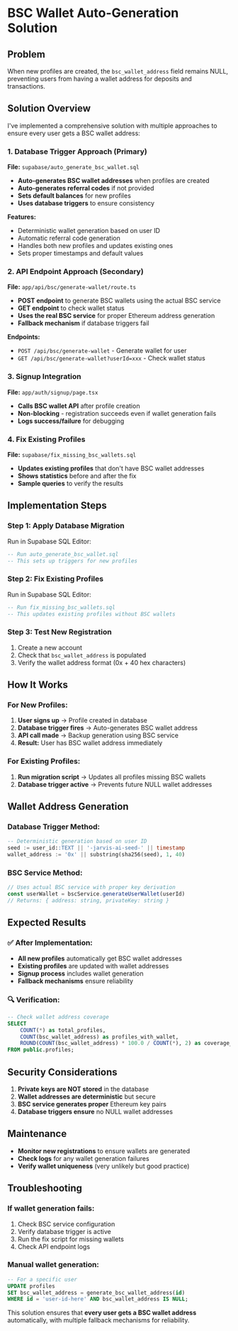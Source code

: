 # BSC Wallet Auto-Generation Solution

## Problem
When new profiles are created, the `bsc_wallet_address` field remains NULL, preventing users from having a wallet address for deposits and transactions.

## Solution Overview
I've implemented a comprehensive solution with multiple approaches to ensure every user gets a BSC wallet address:

### 1. Database Trigger Approach (Primary)
**File:** `supabase/auto_generate_bsc_wallet.sql`

- **Auto-generates BSC wallet addresses** when profiles are created
- **Auto-generates referral codes** if not provided
- **Sets default balances** for new profiles
- **Uses database triggers** to ensure consistency

**Features:**
- Deterministic wallet generation based on user ID
- Automatic referral code generation
- Handles both new profiles and updates existing ones
- Sets proper timestamps and default values

### 2. API Endpoint Approach (Secondary)
**File:** `app/api/bsc/generate-wallet/route.ts`

- **POST endpoint** to generate BSC wallets using the actual BSC service
- **GET endpoint** to check wallet status
- **Uses the real BSC service** for proper Ethereum address generation
- **Fallback mechanism** if database triggers fail

**Endpoints:**
- `POST /api/bsc/generate-wallet` - Generate wallet for user
- `GET /api/bsc/generate-wallet?userId=xxx` - Check wallet status

### 3. Signup Integration
**File:** `app/auth/signup/page.tsx`

- **Calls BSC wallet API** after profile creation
- **Non-blocking** - registration succeeds even if wallet generation fails
- **Logs success/failure** for debugging

### 4. Fix Existing Profiles
**File:** `supabase/fix_missing_bsc_wallets.sql`

- **Updates existing profiles** that don't have BSC wallet addresses
- **Shows statistics** before and after the fix
- **Sample queries** to verify the results

## Implementation Steps

### Step 1: Apply Database Migration
Run in Supabase SQL Editor:
```sql
-- Run auto_generate_bsc_wallet.sql
-- This sets up triggers for new profiles
```

### Step 2: Fix Existing Profiles
Run in Supabase SQL Editor:
```sql
-- Run fix_missing_bsc_wallets.sql
-- This updates existing profiles without BSC wallets
```

### Step 3: Test New Registration
1. Create a new account
2. Check that `bsc_wallet_address` is populated
3. Verify the wallet address format (0x + 40 hex characters)

## How It Works

### For New Profiles:
1. **User signs up** → Profile created in database
2. **Database trigger fires** → Auto-generates BSC wallet address
3. **API call made** → Backup generation using BSC service
4. **Result:** User has BSC wallet address immediately

### For Existing Profiles:
1. **Run migration script** → Updates all profiles missing BSC wallets
2. **Database trigger active** → Prevents future NULL wallet addresses

## Wallet Address Generation

### Database Trigger Method:
```sql
-- Deterministic generation based on user ID
seed := user_id::TEXT || '-jarvis-ai-seed-' || timestamp
wallet_address := '0x' || substring(sha256(seed), 1, 40)
```

### BSC Service Method:
```typescript
// Uses actual BSC service with proper key derivation
const userWallet = bscService.generateUserWallet(userId)
// Returns: { address: string, privateKey: string }
```

## Expected Results

### ✅ After Implementation:
- **All new profiles** automatically get BSC wallet addresses
- **Existing profiles** are updated with wallet addresses
- **Signup process** includes wallet generation
- **Fallback mechanisms** ensure reliability

### 🔍 Verification:
```sql
-- Check wallet address coverage
SELECT 
    COUNT(*) as total_profiles,
    COUNT(bsc_wallet_address) as profiles_with_wallet,
    ROUND(COUNT(bsc_wallet_address) * 100.0 / COUNT(*), 2) as coverage_percentage
FROM public.profiles;
```

## Security Considerations

1. **Private keys are NOT stored** in the database
2. **Wallet addresses are deterministic** but secure
3. **BSC service generates proper** Ethereum key pairs
4. **Database triggers ensure** no NULL wallet addresses

## Maintenance

- **Monitor new registrations** to ensure wallets are generated
- **Check logs** for any wallet generation failures
- **Verify wallet uniqueness** (very unlikely but good practice)

## Troubleshooting

### If wallet generation fails:
1. Check BSC service configuration
2. Verify database trigger is active
3. Run the fix script for missing wallets
4. Check API endpoint logs

### Manual wallet generation:
```sql
-- For a specific user
UPDATE profiles 
SET bsc_wallet_address = generate_bsc_wallet_address(id)
WHERE id = 'user-id-here' AND bsc_wallet_address IS NULL;
```

This solution ensures that **every user gets a BSC wallet address** automatically, with multiple fallback mechanisms for reliability.
